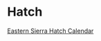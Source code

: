 # Hatch

[Eastern Sierra Hatch Calendar](https://calendar.google.com/calendar/u/0?cid=OTdiNjhjOGM1ZjJmOTVkNDBkMDc3NzBhYTY3YTE1NjU0OTU1N2E0OTVhMjRmMDY2YTAzZDI5OTEzNDMzNzI2MkBncm91cC5jYWxlbmRhci5nb29nbGUuY29t)